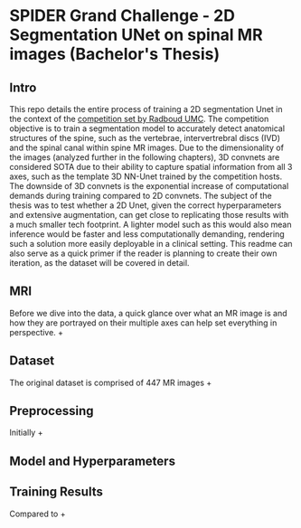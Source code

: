# SPIDER Grand Challenge - 2D Segmentation UNet on spinal MR images (Bachelor's Thesis)
## Intro
This repo details the entire process of training a 2D segmentation Unet in the context of the [competition set by Radboud UMC](https://spider.grand-challenge.org/). The competition objective is to train a segmentation model to accurately detect anatomical structures of the spine, such as the vertebrae, intervertrebral discs (IVD) and the spinal canal within spine MR images. Due to the dimensionality of the images (analyzed further in the following chapters), 3D convnets are considered SOTA due to their ability to capture spatial information from all 3 axes, such as the template 3D NN-Unet trained by the competition hosts. The downside of 3D convnets is the exponential increase of computational demands during training compared to 2D convnets. The subject of the thesis was to test whether a 2D Unet, given the correct hyperparameters and extensive augmentation, can get close to replicating those results with a much smaller tech footprint. A lighter model such as this would also mean inference would be faster and less computationally demanding, rendering such a solution more easily deployable in a clinical setting. This readme can also serve as a quick primer if the reader is planning to create their own iteration, as the dataset will be covered in detail.
## MRI 
Before we dive into the data, a quick glance over what an MR image is and how they are portrayed on their multiple axes can help set everything in perspective. +
## Dataset
The original dataset is comprised of 447 MR images + 
## Preprocessing
Initially + 
## Model and Hyperparameters

## Training Results
Compared to + 
